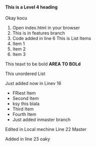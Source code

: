 #### This is a Level 4 heading
Okay kocu

1. Open index.html in your browser
2. This is in features branch
3. Code added in line 6
This is List Items
1. Item 1
2. Item 2
3. Item 3

This teaxt to be bold **AREA TO BOLd**

This unordered List

Just added now in Linev 16
- FRiest Item
- Second Item
- ksy this blala
- Third Item
- Fourth Item
- Just added inmaster branch

Edited in Local mechine Line 22 Master

Added in line 23 oaky